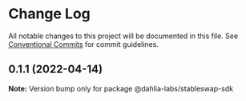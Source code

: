 # Change Log

All notable changes to this project will be documented in this file.
See [Conventional Commits](https://conventionalcommits.org) for commit guidelines.

## 0.1.1 (2022-04-14)

**Note:** Version bump only for package @dahlia-labs/stableswap-sdk
